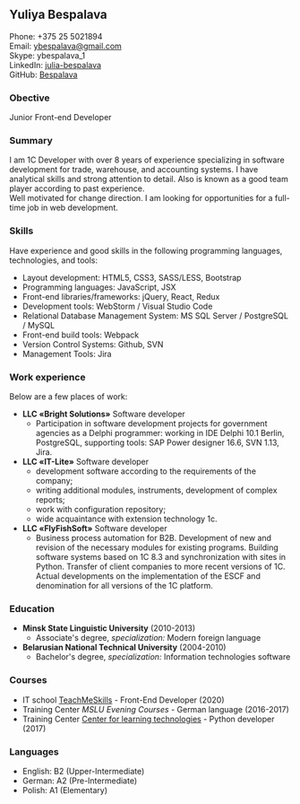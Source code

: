 ## Yuliya Bespalava
Phone:  +375 25 5021894    
Email: ybespalava@gmail.com\
Skype: ybespalava_1\
LinkedIn: [julia-bespalava](https://www.linkedin.com/in/julia-bespalava)\
GitHub: [Bespalava](https://github.com/Bespalava)
### Obective
Junior Front-end Developer
### Summary
I am 1C Developer with over 8 years of experience specializing in software development for trade, warehouse, and accounting systems. I have analytical skills and strong attention to detail. Also is known as a good team player according to past experience.\
Well motivated for change direction. I am looking for opportunities for a full-time job in web development.

### Skills
Have experience and good skills in the following programming languages, technologies, and tools:
* Layout development: HTML5, CSS3, SASS/LESS, Bootstrap
* Programming languages: JavaScript, JSX
* Front-end libraries/frameworks: jQuery, React, Redux
* Development tools: WebStorm / Visual Studio Code
* Relational Database Management System: MS SQL Server / PostgreSQL / MySQL
* Front-end build tools: Webpack
* Version Control Systems: Github, SVN
* Management Tools: Jira

### Work experience
Below are a few places of work:
* **LLC «Bright Solutions»** Software developer
    * Participation in software development projects for government agencies as a Delphi programmer: working in IDE Delphi 10.1 Berlin, PostgreSQL, supporting tools: SAP Power designer 16.6, SVN 1.13, Jira.
* **LLC «IT-Lite»** Software developer
    * development software according to the requirements of the company;
    * writing additional modules, instruments, development of complex reports;
    * work with configuration repository;
    * wide acquaintance with extension technology 1с.
* **LLC «FlyFishSoft»** Software developer    
    * Business process automation for B2B. Development of new and revision of the necessary modules for existing programs. Building software systems based on 1C 8.3 and synchronization with sites in Python. Transfer of client companies to more recent versions of 1C. Actual developments on the implementation of the ESCF and denomination for all versions of the 1C platform.

### Education
* **Minsk State Linguistic University** (2010-2013)
  * Associate's degree, *specialization:* Modern foreign language
* **Belarusian National Technical University** (2004-2010)
  * Bachelor's degree, *specialization:* Information technologies software

### Courses
- IT school [TeachMeSkills](https://teachmeskills.by/) - Front-End Developer (2020)
- Training Center *MSLU Evening Courses* - German language (2016-2017)
- Training Center [Сenter for learning technologies](https://trainingcenter.by/) - Python developer (2017)

### Languages
- English: B2 (Upper-Intermediate)
- German: A2 (Pre-Intermediate)
- Polish: A1 (Elementary)
